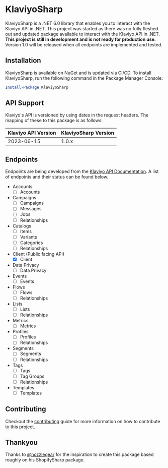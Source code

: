 # KlaviyoSharp

KlaviyoSharp is a .NET 6.0 library that enables you to interact with the Klaviyo API in .NET. This project was started as there was no fully fleshed out and updated package available to interact with the Klaviyo API in .NET. **This project is still in development and is not ready for production use.** Version 1.0 will be released when all endpoints are implemented and tested.

## Installation

KlaviyoSharp is available on NuGet and is updated via CI/CD. To install KlaviyoSharp, run the following command in the Package Manager Console:

```powershell
Install-Package KlaviyoSharp
```

## API Support

Klaviyo's API is versioned by using dates in the request headers. The mapping of these to this package is as follows:

| Klaviyo API Version | KlaviyoSharp Version |
| ------------------- | -------------------- |
| 2023-06-15          | 1.0.x                |

## Endpoints

Endpoints are being developed from the [Klaviyo API Documentation](https://developers.klaviyo.com/en/reference/api_overview). A list of endpoints and their status can be found below.

- Accounts
  - [ ] Accounts
- Campaigns
  - [ ] Campaigns
  - [ ] Messages
  - [ ] Jobs
  - [ ] Relationships
- Catalogs
  - [ ] Items
  - [ ] Variants
  - [ ] Categories
  - [ ] Relationships
- Client (Public facing API)
  - [x] Client
- Data Privacy
  - [ ] Data Privacy
- Events
  - [ ] Events
- Flows
  - [ ] Flows
  - [ ] Relationships
- Lists
  - [ ] Lists
  - [ ] Relationships
- Metrics
  - [ ] Metrics
- Profiles
  - [ ] Profiles
  - [ ] Relationships
- Segments
  - [ ] Segments
  - [ ] Relationships
- Tags
  - [ ] Tags
  - [ ] Tag Groups
  - [ ] Relationships
- Templates
  - [ ] Templates

## Contributing

Checkout the [contributing](CONTRIBUTING.md) guide for more information on how to contribute to this project.

## Thankyou

Thanks to [@nozzlegear](https://github.com/nozzlegear) for the inspiration to create this package based roughly on his ShopifySharp package.
